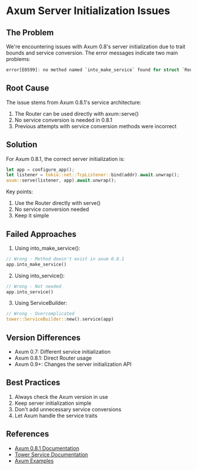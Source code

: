 # Axum Server Initialization Issues

## The Problem

We're encountering issues with Axum 0.8's server initialization due to trait bounds and service conversion. The error messages indicate two main problems:

```rust
error[E0599]: no method named `into_make_service` found for struct `Router<AppState>` in the current scope
```

## Root Cause

The issue stems from Axum 0.8.1's service architecture:

1. The Router can be used directly with axum::serve()
2. No service conversion is needed in 0.8.1
3. Previous attempts with service conversion methods were incorrect

## Solution

For Axum 0.8.1, the correct server initialization is:

```rust
let app = configure_app();
let listener = tokio::net::TcpListener::bind(addr).await.unwrap();
axum::serve(listener, app).await.unwrap();
```

Key points:
1. Use the Router directly with serve()
2. No service conversion needed
3. Keep it simple

## Failed Approaches

1. Using into_make_service():
```rust
// Wrong - Method doesn't exist in axum 0.8.1
app.into_make_service()
```

2. Using into_service():
```rust
// Wrong - Not needed
app.into_service()
```

3. Using ServiceBuilder:
```rust
// Wrong - Overcomplicated
tower::ServiceBuilder::new().service(app)
```

## Version Differences

- Axum 0.7: Different service initialization
- Axum 0.8.1: Direct Router usage
- Axum 0.9+: Changes the server initialization API

## Best Practices

1. Always check the Axum version in use
2. Keep server initialization simple
3. Don't add unnecessary service conversions
4. Let Axum handle the service traits

## References

- [Axum 0.8.1 Documentation](https://docs.rs/axum/0.8.1/axum/)
- [Tower Service Documentation](https://docs.rs/tower-service/0.3.2/tower_service/)
- [Axum Examples](https://github.com/tokio-rs/axum/tree/main/examples)